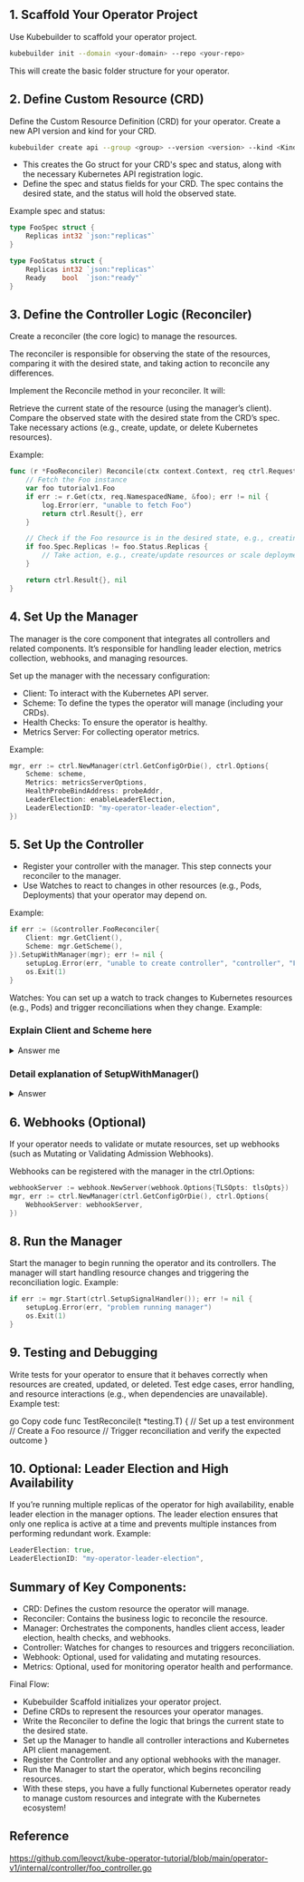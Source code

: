 ## 1. Scaffold Your Operator Project

Use Kubebuilder to scaffold your operator project.

```bash
kubebuilder init --domain <your-domain> --repo <your-repo>
```
This will create the basic folder structure for your operator.

## 2. Define Custom Resource (CRD)
Define the Custom Resource Definition (CRD) for your operator.
Create a new API version and kind for your CRD.

```bash
kubebuilder create api --group <group> --version <version> --kind <Kind>
```

- This creates the Go struct for your CRD's spec and status, along with the necessary Kubernetes API registration logic.
- Define the spec and status fields for your CRD. The spec contains the desired state, and the status will hold the observed state.

Example spec and status:

```go
type FooSpec struct {
    Replicas int32 `json:"replicas"`
}

type FooStatus struct {
    Replicas int32 `json:"replicas"`
    Ready    bool  `json:"ready"`
}
```
## 3. Define the Controller Logic (Reconciler)
Create a reconciler (the core logic) to manage the resources.

The reconciler is responsible for observing the state of the resources, comparing it with the desired state, and taking action to reconcile any differences.

Implement the Reconcile method in your reconciler. It will:

Retrieve the current state of the resource (using the manager’s client).
Compare the observed state with the desired state from the CRD’s spec.
Take necessary actions (e.g., create, update, or delete Kubernetes resources).

Example:

```go
func (r *FooReconciler) Reconcile(ctx context.Context, req ctrl.Request) (ctrl.Result, error) {
    // Fetch the Foo instance
    var foo tutorialv1.Foo
    if err := r.Get(ctx, req.NamespacedName, &foo); err != nil {
        log.Error(err, "unable to fetch Foo")
        return ctrl.Result{}, err
    }

    // Check if the Foo resource is in the desired state, e.g., creating a pod or updating replicas
    if foo.Spec.Replicas != foo.Status.Replicas {
        // Take action, e.g., create/update resources or scale deployments
    }

    return ctrl.Result{}, nil
}
```
## 4. Set Up the Manager
The manager is the core component that integrates all controllers and related components. It’s responsible for handling leader election, metrics collection, webhooks, and managing resources.

Set up the manager with the necessary configuration:

- Client: To interact with the Kubernetes API server.
- Scheme: To define the types the operator will manage (including your CRDs).
- Health Checks: To ensure the operator is healthy.
- Metrics Server: For collecting operator metrics.

Example:

```go
mgr, err := ctrl.NewManager(ctrl.GetConfigOrDie(), ctrl.Options{
    Scheme: scheme,
    Metrics: metricsServerOptions,
    HealthProbeBindAddress: probeAddr,
    LeaderElection: enableLeaderElection,
    LeaderElectionID: "my-operator-leader-election",
})
```

## 5. Set Up the Controller

- Register your controller with the manager. This step connects your reconciler to the manager.
- Use Watches to react to changes in other resources (e.g., Pods, Deployments) that your operator may depend on.

Example:

```go
if err := (&controller.FooReconciler{
    Client: mgr.GetClient(),
    Scheme: mgr.GetScheme(),
}).SetupWithManager(mgr); err != nil {
    setupLog.Error(err, "unable to create controller", "controller", "Foo")
    os.Exit(1)
}
```

Watches: You can set up a watch to track changes to Kubernetes resources (e.g., Pods) and trigger reconciliations when they change. Example:

### Explain Client and Scheme here
<details>
	<summary>Answer me </summary>
 mgr.GetClient(): This retrieves the manager’s client, which is responsible for interacting with Kubernetes resources (such as Pods, Deployments, and CRDs)

mgr.GetScheme(): This retrieves the scheme that has been set up for the operator. This scheme contains the types of objects the operator is allowed to manage (including custom resources defined by CRDs).
</details>


### Detail explanation of SetupWithManager()

<details>
  <Summary>Answer</Summary>
  ```golang
  func (r *FooReconciler) SetupWithManager(mgr ctrl.Manager) error {
	return ctrl.NewControllerManagedBy(mgr).
		For(&tutorialv1.Foo{}).
		Watches(
			&corev1.Pod{},
			handler.EnqueueRequestsFromMapFunc(r.mapPodsReqToFooReq),
		).
		Complete(r) 
```
  
This code snippet is from the SetupWithManager function of a Kubernetes operator, which is responsible for setting up the reconciliation logic and defining how the operator will interact with the resources it manages (in this case, a custom resource Foo).

Let’s break it down step by step:

#### 1. SetupWithManager(mgr ctrl.Manager) error
This method is typically part of a reconciler (e.g., FooReconciler). The purpose of SetupWithManager is to define the controller logic, associate it with the Manager, and specify the resources to watch and reconcile.

mgr is a ctrl.Manager instance, which is the main control loop of the operator. It manages various components of the operator, such as the controllers, webhooks, and client connections.
This function returns an error, indicating whether setting up the controller was successful.

#### 2. ctrl.NewControllerManagedBy(mgr)
This function creates a new controller that will be managed by the given mgr (manager). It is used to register and manage a controller’s lifecycle within the operator.

The controller is responsible for managing a particular resource type, reacting to changes, and triggering reconciliation logic.
mgr is the Kubernetes controller-runtime manager, which runs the controller.

####3. For(&tutorialv1.Foo{})
This line specifies that the controller will manage the Foo custom resource (CR). It tells the controller to watch for changes in the Foo resources defined in your CRD (Custom Resource Definition).

tutorialv1.Foo{} refers to the Foo resource defined under the tutorialv1 API group and version. It could look like this in the CRD:

```go
type Foo struct {
    metav1.TypeMeta   `json:",inline"`
    metav1.ObjectMeta `json:"metadata,omitempty"`
    Spec   FooSpec   `json:"spec"`
    Status FooStatus `json:"status,omitempty"`
}
```
#### 4. Watches(&corev1.Pod{}, handler.EnqueueRequestsFromMapFunc(r.mapPodsReqToFooReq))
This line adds a watch on Pods (corev1.Pod{}). This means the operator will observe all changes to Pods in the cluster.

handler.EnqueueRequestsFromMapFunc(r.mapPodsReqToFooReq) is a function that specifies how the operator should handle events from the watched resource (Pods in this case).

Watches are used when you want to react to changes in other resources (besides the custom resource Foo). In this case, it watches Pods.
r.mapPodsReqToFooReq is a map function (handler) that converts a change in Pods into a reconciliation request for the Foo resource. Whenever a Pod is added, updated, or deleted, this handler maps the Pod event into a reconciliation request for one or more Foo resources.
How EnqueueRequestsFromMapFunc works:

This function is a callback that takes a Pod event and maps it to a Foo reconciliation request.

It typically looks something like this:

```go
func (r *FooReconciler) mapPodsReqToFooReq(obj client.Object) []reconcile.Request {
    // Logic to map Pod event to Foo reconciliation requests
    // This might involve identifying which Foo resources are related to the Pod
    return []reconcile.Request{
        {NamespacedName: client.ObjectKey{Name: "foo-name", Namespace: "foo-namespace"}},
    }
}
```
The map function decides which Foo resources should be reconciled based on the Pod event.
</details>



## 6. Webhooks (Optional)
If your operator needs to validate or mutate resources, set up webhooks (such as Mutating or Validating Admission Webhooks).

Webhooks can be registered with the manager in the ctrl.Options:

```go
webhookServer := webhook.NewServer(webhook.Options{TLSOpts: tlsOpts})
mgr, err := ctrl.NewManager(ctrl.GetConfigOrDie(), ctrl.Options{
    WebhookServer: webhookServer,
})
```
## 8. Run the Manager
Start the manager to begin running the operator and its controllers.
The manager will start handling resource changes and triggering the reconciliation logic.
Example:

```go
if err := mgr.Start(ctrl.SetupSignalHandler()); err != nil {
    setupLog.Error(err, "problem running manager")
    os.Exit(1)
}
```

## 9. Testing and Debugging

Write tests for your operator to ensure that it behaves correctly when resources are created, updated, or deleted.
Test edge cases, error handling, and resource interactions (e.g., when dependencies are unavailable).
Example test:

go
Copy code
func TestReconcile(t *testing.T) {
    // Set up a test environment
    // Create a Foo resource
    // Trigger reconciliation and verify the expected outcome
}

## 10. Optional: Leader Election and High Availability
If you’re running multiple replicas of the operator for high availability, enable leader election in the manager options.
The leader election ensures that only one replica is active at a time and prevents multiple instances from performing redundant work.
Example:

```go
LeaderElection: true,
LeaderElectionID: "my-operator-leader-election",
```

## Summary of Key Components:

- CRD: Defines the custom resource the operator will manage.
- Reconciler: Contains the business logic to reconcile the resource.
- Manager: Orchestrates the components, handles client access, leader election, health checks, and webhooks.
- Controller: Watches for changes to resources and triggers reconciliation.
- Webhook: Optional, used for validating and mutating resources.
- Metrics: Optional, used for monitoring operator health and performance.

Final Flow:
- Kubebuilder Scaffold initializes your operator project.
- Define CRDs to represent the resources your operator manages.
- Write the Reconciler to define the logic that brings the current state to the desired state.
- Set up the Manager to handle all controller interactions and Kubernetes API client management.
- Register the Controller and any optional webhooks with the manager.
- Run the Manager to start the operator, which begins reconciling resources.
- With these steps, you have a fully functional Kubernetes operator ready to manage custom resources and integrate with the Kubernetes ecosystem!

## Reference
https://github.com/leovct/kube-operator-tutorial/blob/main/operator-v1/internal/controller/foo_controller.go
